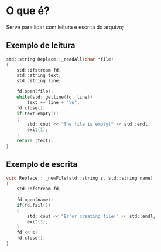 # O que é?

Serve para lidar com leitura e escrita do arquivo;


## Exemplo de leitura 

~~~C
std::string Replace::_readAll(char *file)
{
	std::ifstream fd;
	std::string text;
	std::string line;

	fd.open(file);
	while(std::getline(fd, line))
		text += line + "\n";	
	fd.close();
	if(text.empty())
	{
		std::cout << "The file is empty!" << std::endl;
		exit(1);
	}
	return (text);
}
~~~


## Exemplo de escrita

~~~ C
void Replace:: _newFile(std::string s, std::string name)
{
	std::ofstream fd;
	
	fd.open(name);
	if(fd.fail())
	{
		std::cout << "Error creating file!" << std::endl;
		exit(1);
	}
	fd << s;
	fd.close();
}
~~~